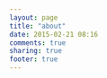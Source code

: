 ```yaml
---
layout: page
title: "about"
date: 2015-02-21 08:16
comments: true
sharing: true
footer: true
---
```



